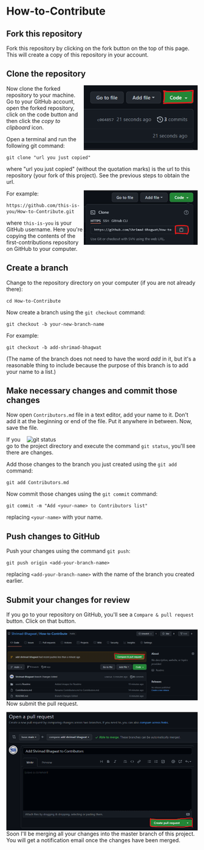 # How-to-Contribute

## Fork this repository

Fork this repository by clicking on the fork button on the top of this page.
This will create a copy of this repository in your account.

## Clone the repository

<img align="right" width="300" src="https://github.com/Shrimad-Bhagwat/How-to-Contribute/blob/main/assets/Readme/clone.png" alt="clone this repository" />

Now clone the forked repository to your machine. Go to your GitHub account, open the forked repository, click on the code button and then click the _copy to clipboard_ icon.

Open a terminal and run the following git command:

```
git clone "url you just copied"
```

where "url you just copied" (without the quotation marks) is the url to this repository (your fork of this project). See the previous steps to obtain the url.

<img align="right" width="300" src="https://github.com/Shrimad-Bhagwat/How-to-Contribute/blob/main/assets/Readme/copy-to-clipboard.png" alt="copy URL to clipboard" />

For example:

```
https://github.com/this-is-you/How-to-Contribute.git
```

where `this-is-you` is your GitHub username. Here you're copying the contents of the first-contributions repository on GitHub to your computer.

## Create a branch

Change to the repository directory on your computer (if you are not already there):

```
cd How-to-Contribute
```

Now create a branch using the `git checkout` command:

```
git checkout -b your-new-branch-name
```

For example:

```
git checkout -b add-shrimad-bhagwat
```

(The name of the branch does not need to have the word _add_ in it, but it's a reasonable thing to include because the purpose of this branch is to add your name to a list.)

## Make necessary changes and commit those changes

Now open `Contributors.md` file in a text editor, add your name to it. Don't add it at the beginning or end of the file. Put it anywhere in between. Now, save the file.

<img align="right" width="450" src="https://firstcontributions.github.io/assets/Readme/git-status.png" alt="git status" />

If you go to the project directory and execute the command `git status`, you'll see there are changes.

Add those changes to the branch you just created using the `git add` command:

```
git add Contributors.md
```

Now commit those changes using the `git commit` command:

```
git commit -m "Add <your-name> to Contributors list"
```

replacing `<your-name>` with your name.

## Push changes to GitHub

Push your changes using the command `git push`:

```
git push origin <add-your-branch-name>
```

replacing `<add-your-branch-name>` with the name of the branch you created earlier.

## Submit your changes for review

If you go to your repository on GitHub, you'll see a `Compare & pull request` button. Click on that button.

<img style="float: right;" src="https://github.com/Shrimad-Bhagwat/How-to-Contribute/blob/main/assets/Readme/pull-request.png" alt="create a pull request" />

Now submit the pull request.

<img style="float: right;" src="https://github.com/Shrimad-Bhagwat/How-to-Contribute/blob/main/assets/Readme/create-pr.png" alt="submit pull request" />

Soon I'll be merging all your changes into the master branch of this project. You will get a notification email once the changes have been merged.
